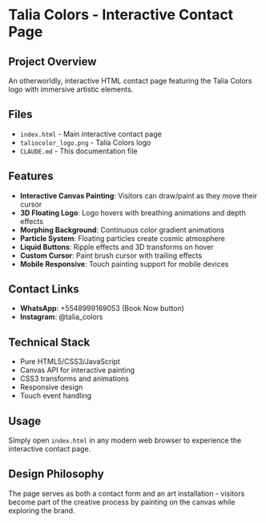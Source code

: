 # Talia Colors - Interactive Contact Page

## Project Overview
An otherworldly, interactive HTML contact page featuring the Talia Colors logo with immersive artistic elements.

## Files
- `index.html` - Main interactive contact page
- `taliocolor_logo.png` - Talia Colors logo
- `CLAUDE.md` - This documentation file

## Features
- **Interactive Canvas Painting**: Visitors can draw/paint as they move their cursor
- **3D Floating Logo**: Logo hovers with breathing animations and depth effects
- **Morphing Background**: Continuous color gradient animations
- **Particle System**: Floating particles create cosmic atmosphere
- **Liquid Buttons**: Ripple effects and 3D transforms on hover
- **Custom Cursor**: Paint brush cursor with trailing effects
- **Mobile Responsive**: Touch painting support for mobile devices

## Contact Links
- **WhatsApp**: +5548999169053 (Book Now button)
- **Instagram**: @talia_colors

## Technical Stack
- Pure HTML5/CSS3/JavaScript
- Canvas API for interactive painting
- CSS3 transforms and animations
- Responsive design
- Touch event handling

## Usage
Simply open `index.html` in any modern web browser to experience the interactive contact page.

## Design Philosophy
The page serves as both a contact form and an art installation - visitors become part of the creative process by painting on the canvas while exploring the brand.